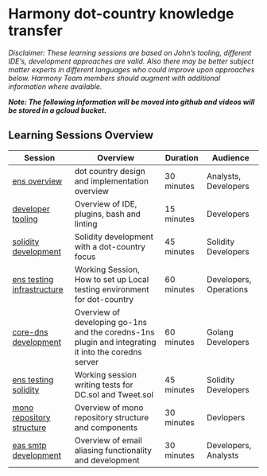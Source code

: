 # Harmony dot-country knowledge transfer

*Disclaimer: These learning sessions are based on John’s tooling, different IDE’s, development approaches are valid. Also there may be better subject matter experts in different languages who could improve upon approaches below. Harmony Team members should augment with additional information where available.*

***Note: The following information will be moved into github and videos will be stored in a gcloud bucket.***

## Learning Sessions Overview

| Session | Overview | Duration | Audience |
| --- | --- | --- | --- |
| [ens overview](./1-ens-overview.md) | dot country design and implementation overview | 30 minutes | Analysts, Developers |
| [developer tooling](./2-developer-tooling.md) | Overview of IDE, plugins, bash and linting | 15 minutes | Developers |
| [solidity development](./3-solidity-development.md) | Solidity development with a dot-country focus | 45 minutes | Solidity Developers |
| [ens testing infrastructure](./4-ens-testing-infrastructure.md) | Working Session, How to set up Local testing environment for dot-country | 60 minutes | Developers, Operations |
| [core-dns development](./5-coredns-development.md) | Overview of developing go-1ns and the coredns-1ns plugin and integrating it into the coredns server | 60 minutes | Golang Developers |
| [ens testing solidity](./6-ens-testing-solidity.md) | Working session writing tests for DC.sol and Tweet.sol | 45 minutes | Solidity Developers |
| [mono repository structure](./7-mono-repository-structure.md) | Overview of mono repository structure and components | 30 minutes | Devlopers |
| [eas smtp development](./8-eas-smtp-development.md) | Overview of email aliasing functionality and development | 30 minutes | Developers, Analysts |
